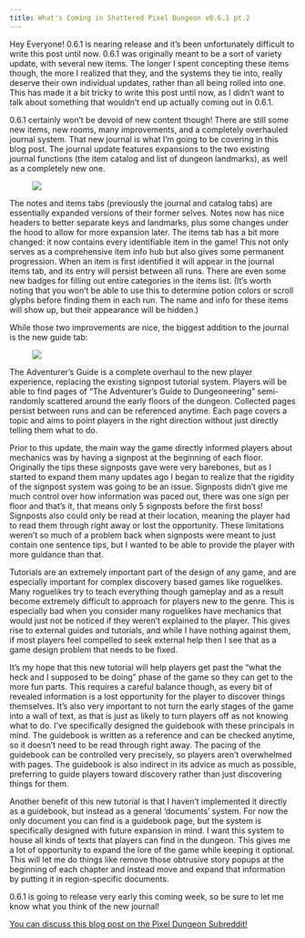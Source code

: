 ```yaml
---
title: What's Coming in Shattered Pixel Dungeon v0.6.1 pt.2
---
```

Hey Everyone! 0.6.1 is nearing release and it’s been unfortunately difficult to write this post until now. 0.6.1 was originally meant to be a sort of variety update, with several new items. The longer I spent concepting these items though, the more I realized that they, and the systems they tie into, really deserve their own individual updates, rather than all being rolled into one. This has made it a bit tricky to write this post until now, as I didn’t want to talk about something that wouldn’t end up actually coming out in 0.6.1.

0.6.1 certainly won’t be devoid of new content though! There are still some new items, new rooms, many improvements, and a completely overhauled journal system. That new journal is what I’m going to be covering in this blog post. The journal update features expansions to the two existing journal functions (the item catalog and list of dungeon landmarks), as well as a completely new one.

<figure>
 <a href="/assets/images/{{page.date|date:'%Y/%Y-%m-%d'}}/notes-and-items.png" class="align-center text-center">
  <img src="/assets/images/{{page.date|date:'%Y/%Y-%m-%d'}}/notes-and-items.png"/>
 </a>
</figure>

The notes and items tabs (previously the journal and catalog tabs) are essentially expanded versions of their former selves. Notes now has nice headers to better separate keys and landmarks, plus some changes under the hood to allow for more expansion later. The items tab has a bit more changed: it now contains every identifiable item in the game! This not only serves as a comprehensive item info hub but also gives some permanent progression. When an item is first identified it will appear in the journal items tab, and its entry will persist between all runs. There are even some new badges for filling out entire categories in the items list. (It’s worth noting that you won’t be able to use this to determine potion colors or scroll glyphs before finding them in each run. The name and info for these items will show up, but their appearance will be hidden.)

While those two improvements are nice, the biggest addition to the journal is the new guide tab:

<figure>
 <a href="/assets/images/{{page.date|date:'%Y/%Y-%m-%d'}}/guidebook.png" class="align-center text-center">
  <img src="/assets/images/{{page.date|date:'%Y/%Y-%m-%d'}}/guidebook.png"/>
 </a>
</figure>

The Adventurer’s Guide is a complete overhaul to the new player experience, replacing the existing signpost tutorial system. Players will be able to find pages of “The Adventurer’s Guide to Dungeoneering” semi-randomly scattered around the early floors of the dungeon. Collected pages persist between runs and can be referenced anytime. Each page covers a topic and aims to point players in the right direction without just directly telling them what to do.

Prior to this update, the main way the game directly informed players about mechanics was by having a signpost at the beginning of each floor. Originally the tips these signposts gave were very barebones, but as I started to expand them many updates ago I began to realize that the rigidity of the signpost system was going to be an issue. Signposts didn’t give me much control over how information was paced out, there was one sign per floor and that’s it, that means only 5 signposts before the first boss! Signposts also could only be read at their location, meaning the player had to read them through right away or lost the opportunity. These limitations weren’t so much of a problem back when signposts were meant to just contain one sentence tips, but I wanted to be able to provide the player with more guidance than that.

Tutorials are an extremely important part of the design of any game, and are especially important for complex discovery based games like roguelikes. Many roguelikes try to teach everything though gameplay and as a result become extremely difficult to approach for players new to the genre. This is especially bad when you consider many roguelikes have mechanics that would just not be noticed if they weren’t explained to the player. This gives rise to external guides and tutorials, and while I have nothing against them, if most players feel compelled to seek external help then I see that as a game design problem that needs to be fixed.

It’s my hope that this new tutorial will help players get past the “what the heck and I supposed to be doing” phase of the game so they can get to the more fun parts. This requires a careful balance though, as every bit of revealed information is a lost opportunity for the player to discover things themselves. It’s also very important to not turn the early stages of the game into a wall of text, as that is just as likely to turn players off as not knowing what to do. I’ve specifically designed the guidebook with these principals in mind. The guidebook is written as a reference and can be checked anytime, so it doesn’t need to be read through right away. The pacing of the guidebook can be controlled very precisely, so players aren’t overwhelmed with pages. The guidebook is also indirect in its advice as much as possible, preferring to guide players toward discovery rather than just discovering things for them.

Another benefit of this new tutorial is that I haven’t implemented it directly as a guidebook, but instead as a general ‘documents’ system. For now the only document you can find is a guidebook page, but the system is specifically designed with future expansion in mind. I want this system to house all kinds of texts that players can find in the dungeon. This gives me a lot of opportunity to expand the lore of the game while keeping it optional. This will let me do things like remove those obtrusive story popups at the beginning of each chapter and instead move and expand that information by putting it in region-specific documents.

0.6.1 is going to release very early this coming week, so be sure to let me know what you think of the new journal!

[You can discuss this blog post on the Pixel Dungeon Subreddit!](https://www.reddit.com/r/PixelDungeon/comments/6tgmjc/whats_coming_in_shattered_pixel_dungeon_v061_pt2)

